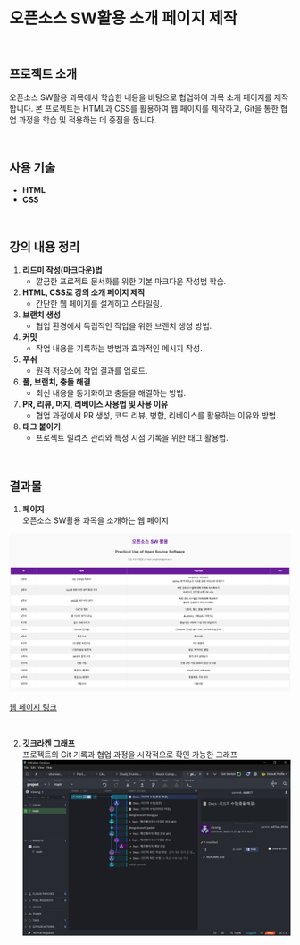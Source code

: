 # 오픈소스 SW활용 소개 페이지 제작

<br/>

## 프로젝트 소개
오픈소스 SW활용 과목에서 학습한 내용을 바탕으로 협업하여 과목 소개 페이지를 제작합니다. 본 프로젝트는 HTML과 CSS를 활용하여 웹 페이지를 제작하고, Git을 통한 협업 과정을 학습 및 적용하는 데 중점을 둡니다.

<br/>

## 사용 기술
- **HTML**
- **CSS**

<br/>

## 강의 내용 정리
1. **리드미 작성(마크다운)법**  
   - 깔끔한 프로젝트 문서화를 위한 기본 마크다운 작성법 학습.
2. **HTML, CSS로 강의 소개 페이지 제작**  
   - 간단한 웹 페이지를 설계하고 스타일링.
3. **브랜치 생성**  
   - 협업 환경에서 독립적인 작업을 위한 브랜치 생성 방법.
4. **커밋**  
   - 작업 내용을 기록하는 방법과 효과적인 메시지 작성.
5. **푸쉬**  
   - 원격 저장소에 작업 결과를 업로드.
6. **풀, 브랜치, 충돌 해결**  
   - 최신 내용을 동기화하고 충돌을 해결하는 방법.
7. **PR, 리뷰, 머지, 리베이스 사용법 및 사용 이유**  
   - 협업 과정에서 PR 생성, 코드 리뷰, 병합, 리베이스를 활용하는 이유와 방법.
8. **태그 붙이기**  
   - 프로젝트 릴리즈 관리와 특정 시점 기록을 위한 태그 활용법.

<br/>

## 결과물
1. **페이지**  
오픈소스 SW활용 과목을 소개하는 웹 페이지
<a href="https://opensource-practice.github.io/project/" target="_blank">

![alt text](opensource-practice.github.io_project_(pc).png)

</a>

[웹 페이지 링크](https://opensource-practice.github.io/project/)

<br/>

2. **깃크라켄 그래프**  
프로젝트의 Git 기록과 협업 과정을 시각적으로 확인 가능한 그래프
![alt text](image.png)
